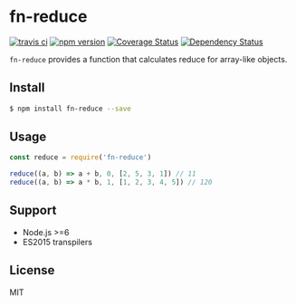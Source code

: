 # fn-reduce

[![travis ci][1]][2]
[![npm version][3]][4]
[![Coverage Status][5]][6]
[![Dependency Status][7]][8]

`fn-reduce` provides a function that calculates reduce for array-like objects.

## Install

``` bash
$ npm install fn-reduce --save
```

## Usage
``` JavaScript
const reduce = require('fn-reduce')

reduce((a, b) => a + b, 0, [2, 5, 3, 1]) // 11
reduce((a, b) => a * b, 1, [1, 2, 3, 4, 5]) // 120
```

## Support
- Node.js >=6
- ES2015 transpilers

## License
MIT

  [1]: https://travis-ci.org/xgbuils/fn-reduce.svg?branch=master
  [2]: https://travis-ci.org/xgbuils/fn-reduce
  [3]: https://badge.fury.io/js/fn-reduce.svg
  [4]: https://badge.fury.io/js/fn-reduce
  [5]: https://coveralls.io/repos/github/xgbuils/fn-reduce/badge.svg?branch=master
  [6]: https://coveralls.io/github/xgbuils/fn-reduce?branch=master
  [7]: https://david-dm.org/xgbuils/fn-reduce.svg
  [8]: https://david-dm.org/xgbuils/fn-reduce
